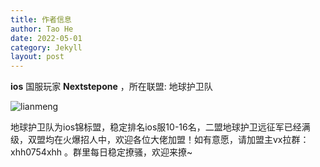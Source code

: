 ```yaml
---
title: 作者信息
author: Tao He
date: 2022-05-01
category: Jekyll
layout: post
---
```




**ios** 国服玩家 **Nextstepone** ，所在联盟: 地球护卫队

![lianmeng](http://funera-hk.oss-cn-hongkong.aliyuncs.com/img/lianmeng.png)



地球护卫队为ios锦标盟，稳定排名ios服10-16名，二盟地球护卫远征军已经满级，双盟均在火爆招人中，欢迎各位大佬加盟！如有意愿，请加盟主vx拉群：xhh0754xhh   。群里每日稳定撩骚，欢迎来撩~

